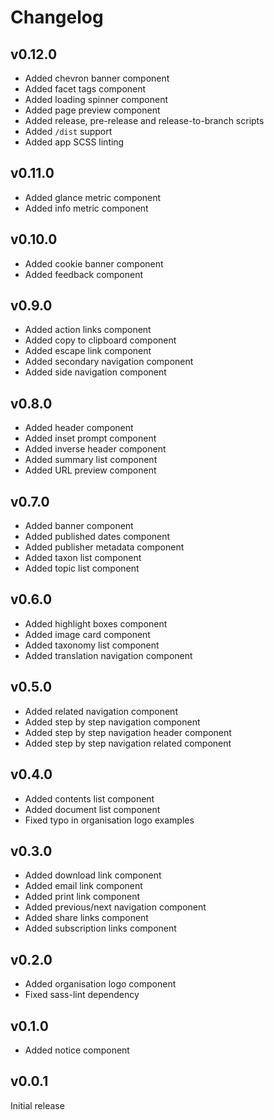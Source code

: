 # Changelog

## v0.12.0

- Added chevron banner component
- Added facet tags component
- Added loading spinner component
- Added page preview component
- Added release, pre-release and release-to-branch scripts
- Added `/dist` support
- Added app SCSS linting

## v0.11.0

- Added glance metric component
- Added info metric component

## v0.10.0

- Added cookie banner component
- Added feedback component

## v0.9.0

- Added action links component
- Added copy to clipboard component
- Added escape link component
- Added secondary navigation component
- Added side navigation component

## v0.8.0

- Added header component
- Added inset prompt component
- Added inverse header component
- Added summary list component
- Added URL preview component

## v0.7.0

- Added banner component
- Added published dates component
- Added publisher metadata component
- Added taxon list component
- Added topic list component

## v0.6.0

- Added highlight boxes component
- Added image card component
- Added taxonomy list component
- Added translation navigation component

## v0.5.0

- Added related navigation component
- Added step by step navigation component
- Added step by step navigation header component
- Added step by step navigation related component

## v0.4.0

- Added contents list component
- Added document list component
- Fixed typo in organisation logo examples

## v0.3.0

- Added download link component
- Added email link component
- Added print link component
- Added previous/next navigation component
- Added share links component
- Added subscription links component

## v0.2.0

- Added organisation logo component
- Fixed sass-lint dependency

## v0.1.0

- Added notice component

## v0.0.1

Initial release